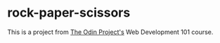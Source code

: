 # rock-paper-scissors

This is a project from [The Odin Project's](www.theodinproject.com) Web Development 101 course.
